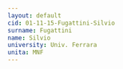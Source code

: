 ```yaml
---
layout: default 
cid: 01-11-15-Fugattini-Silvio
surname: Fugattini
name: Silvio
university: Univ. Ferrara
unita: MNF
---
```

